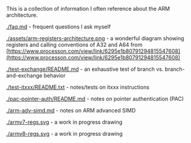 This is a collection of information I often reference about the ARM architecture.

[./faq.md](./faq.md) - frequent questions I ask myself

[./assets/arm-registers-architecture.png](./assets/arm-registers-architecture.png) - a wonderful diagram showing registers and calling conventions of A32 and A64 from [https://www.processon.com/view/link/6295e1b80791294815547608](https://www.processon.com/view/link/6295e1b80791294815547608)

[./test-exchange/README.md](./test-exchange/README.md) - an exhaustive test of branch vs. branch-and-exchange behavior

[./test-itxxx/README.txt](./test-itxxx/README.txt) - notes/tests on itxxx instructions

[./pac-pointer-auth/README.md](./pac-pointer-auth/README.md) - notes on pointer authentication (PAC)

[./arm-adv-simd.md](./arm-adv-simd.md) - notes on ARM advanced SIMD

[./armv7-regs.svg](./armv7-regs.svg) - a work in progress drawing

[./armv8-regs.svg](./armv8-regs.svg) - a work in progress drawing
